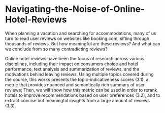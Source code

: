 # Navigating-the-Noise-of-Online-Hotel-Reviews
When planning a vacation and searching for accommodations, many of us turn to read user reviews on websites like booking.com, sifting through thousands of reviews. But how meaningful are these reviews? And what can we conclude from so many contradicting reviews?

Online hotel reviews have been the focus of research across various disciplines, including their
impact on consumers choice and hotel performance, text analysis and summarization of reviews,
and the motivations behind leaving reviews. Using multiple topics covered during the course,
this works presents the topic-indicativeness scores (3.1), a metric that provides nuanced and
semantically rich summary of user reviews; Then, we will show how this metric can be used in
order to rerank hotels to improve recommendations based on user preferences (3.2), and to
extract concise but meaningful insights from a large amount of reviews (3.3).
